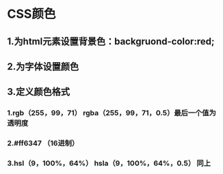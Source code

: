 # CSS颜色
## 1.为html元素设置背景色：backgruond-color:red;
## 2.为字体设置颜色
## 3.定义颜色格式
### 1.rgb（255，99，71） rgba（255，99，71，0.5）最后一个值为透明度
### 2.#ff6347 （16进制）
### 3.hsl（9，100%，64%） hsla（9，100%，64%，0.5） 同上